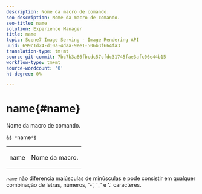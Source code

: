 ```yaml
---
description: Nome da macro de comando.
seo-description: Nome da macro de comando.
seo-title: name
solution: Experience Manager
title: name
topic: Scene7 Image Serving - Image Rendering API
uuid: 699c1d24-d10a-4daa-9ee1-506b3f664fa3
translation-type: tm+mt
source-git-commit: 7bc7b3a86fbcdc57cfdc31745fae3afc06e44b15
workflow-type: tm+mt
source-wordcount: '0'
ht-degree: 0%

---
```



# name{#name}

Nome da macro de comando.

`&$ *`name`*$`

<table id="simpletable_A07C4682275F461BA1F3B7752CE3FAE1"> 
 <tr class="strow"> 
  <td class="stentry"> <p><span class="codeph"> <span class="varname"> name</span></span> </p> </td> 
  <td class="stentry"> <p>Nome da macro. </p></td> 
 </tr> 
</table>

*`name`* não diferencia maiúsculas de minúsculas e pode consistir em qualquer combinação de letras, números, &#39;-&#39;, &#39;_&#39; e &#39;.&#39; caracteres.
